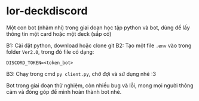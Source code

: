 # lor-deckdiscord

Một con bot (nhảm nhí) trong giai đoạn học tập python và bot, dùng để lấy thông tin một card hoặc một deck (sắp có)

B1: Cài đặt python, download hoặc clone git
B2: Tạo một file `.env` vào trong folder `Ver2.0`, trong đó file có dạng:

`DISCORD_TOKEN=<token_bot>`

B3: Chạy trong cmd `py client.py`, chờ đợi và sử dụng nhé :3

Bot trong giai đoạn thử nghiệm, còn nhiều bug và lỗi, mong mọi người thông cảm và đóng góp để mình hoàn thành bot nhé.
